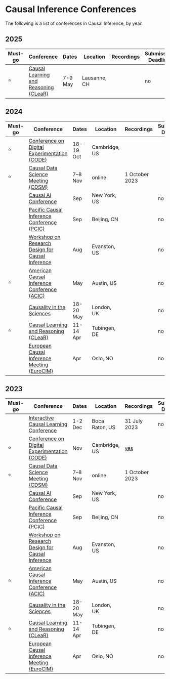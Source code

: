 # Causal Inference Conferences

The following is a list of conferences in Causal Inference, by year.

## 2025

| Must-go | Conference | Dates | Location | Recordings| Submission Deadline | 
| ------- | ---------- | ----- | -------- | --------- | ------------------- |
| ⭐ | [Causal Learning and Reasoning (CLeaR)](https://www.cclear.cc/2025) | 7-9 May | Lausanne, CH | | no |


## 2024

| Must-go | Conference | Dates | Location | Recordings| Submission Deadline | 
| ------- | ---------- | ----- | -------- | --------- | ------------------- |
| ⭐ | [Conference on Digital Experimentation (CODE)](https://ide.mit.edu/events/code24/) | 18-19 Oct | Cambridge, US | |
| ⭐ | [Causal Data Science Meeting (CDSM)](https://www.causalscience.org/meeting/)| 7–8 Nov | online | 1 October 2023 | | no |
| | [Causal AI Conference](https://www.causalaiconference.com/) | Sep | New York, US | | no |
| | [Pacific Causal Inference Conference (PCIC)](https://sci-info.org/annual-meeting/) | Sep | Beijing, CN | | no |
| | [Workshop on Research Design for Causal Inference](https://www.law.northwestern.edu/research-faculty/events/conferences/causalinference/) | Aug | Evanston, US | | no |
| ⭐ | [American Causal Inference Conference (ACIC)](https://sci-info.org/annual-meeting/) | May | Austin, US | | no |
| | [Causality in the Sciences](https://blogs.kent.ac.uk/jonw/conferences/cits/)| 18-20 May | London, UK | | no |
| ⭐ | [Causal Learning and Reasoning (CLeaR)](https://www.cclear.cc/) | 11-14 Apr | Tubingen, DE | | no |
| | [European Causal Inference Meeting (EuroCIM)](https://www.eurocim.org/) | Apr | Oslo, NO | | no |



## 2023

| Must-go | Conference | Dates | Location | Recordings| Submission Deadline | 
| ------- | ---------- | ----- | -------- | --------- | ------------------- |
| | [Interactive Causal Learning Conference](http://interactivecausallearning.com/2023/) | 1-2 Dec | Boca Raton, US | 31 July 2023 | no |
| ⭐ | [Conference on Digital Experimentation (CODE)](https://ide.mit.edu/events/2023-conference-on-digital-experimentation-mit-codemit/) | Nov | Cambridge, US | [yes](https://www.youtube.com/playlist?list=PLNmZUX7tW6t9WKh0gnWZq6tUplQRbEciv) |
| ⭐ | [Causal Data Science Meeting (CDSM)](https://www.causalscience.org/meeting/)| 7–8 Nov | online | 1 October 2023 | | no |
| | [Causal AI Conference](https://www.causalaiconference.com/) | Sep | New York, US | | no |
| | [Pacific Causal Inference Conference (PCIC)](https://sci-info.org/annual-meeting/) | Sep | Beijing, CN | | no |
| | [Workshop on Research Design for Causal Inference](https://www.law.northwestern.edu/research-faculty/events/conferences/causalinference/) | Aug | Evanston, US | | no |
| ⭐ | [American Causal Inference Conference (ACIC)](https://sci-info.org/annual-meeting/) | May | Austin, US | | no |
| | [Causality in the Sciences](https://blogs.kent.ac.uk/jonw/conferences/cits/)| 18-20 May | London, UK | | no |
| ⭐ | [Causal Learning and Reasoning (CLeaR)](https://www.cclear.cc/) | 11-14 Apr | Tubingen, DE | | no |
| | [European Causal Inference Meeting (EuroCIM)](https://www.eurocim.org/) | Apr | Oslo, NO | | no |
